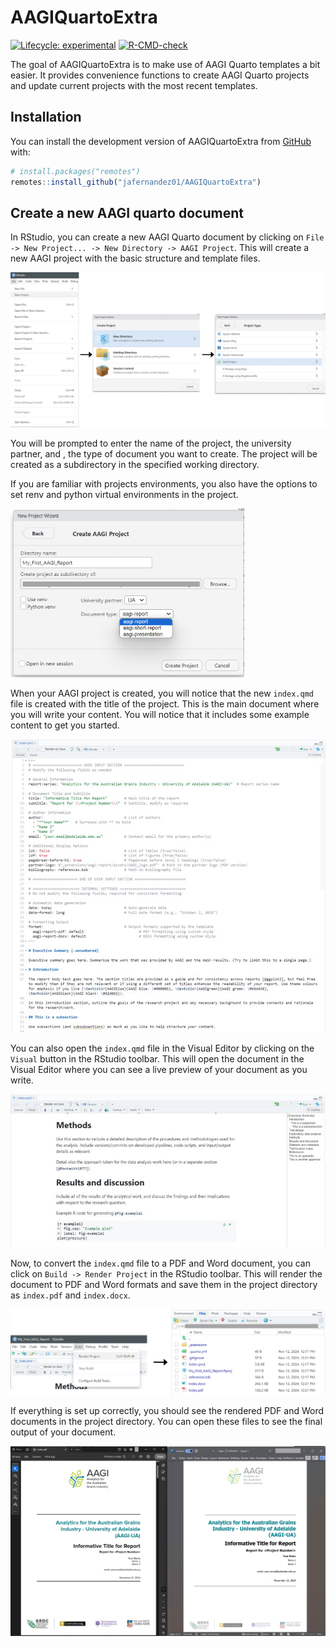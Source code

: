 
<!-- README.md is generated from README.Rmd. Please edit that file -->

# AAGIQuartoExtra

<!-- badges: start -->

[![Lifecycle:
experimental](https://img.shields.io/badge/lifecycle-experimental-orange.svg)](https://lifecycle.r-lib.org/articles/stages.html#experimental)
[![R-CMD-check](https://github.com/jafernandez01/AAGIQuartoExtra/actions/workflows/R-CMD-check.yaml/badge.svg)](https://github.com/jafernandez01/AAGIQuartoExtra/actions/workflows/R-CMD-check.yaml)

<!-- badges: end -->

The goal of AAGIQuartoExtra is to make use of AAGI Quarto templates a
bit easier. It provides convenience functions to create AAGI Quarto
projects and update current projects with the most recent templates.

## Installation

You can install the development version of AAGIQuartoExtra from
[GitHub](https://github.com/) with:

``` r
# install.packages("remotes")
remotes::install_github("jafernandez01/AAGIQuartoExtra")
```

## Create a new AAGI quarto document

In RStudio, you can create a new AAGI Quarto document by clicking on
`File -> New Project... -> New Directory -> AAGI Project`. This will
create a new AAGI project with the basic structure and template files.

![](screenshots/create_project_step1.jpg)

You will be prompted to enter the name of the project, the university
partner, and , the type of document you want to create. The project will
be created as a subdirectory in the specified working directory.

If you are familiar with projects environments, you also have the
options to set renv and python virtual environments in the project.

<img src="screenshots/create_project_step2.jpg" width="374" />

When your AAGI project is created, you will notice that the new
`index.qmd` file is created with the title of the project. This is the
main document where you will write your content. You will notice that it
includes some example content to get you started.

![](screenshots/create_project_step3.jpg)

You can also open the `index.qmd` file in the Visual Editor by clicking
on the `Visual` button in the RStudio toolbar. This will open the
document in the Visual Editor where you can see a live preview of your
document as you write.

![](screenshots/create_project_step4.jpg)

Now, to convert the `index.qmd` file to a PDF and Word document, you can
click on `Build -> Render Project` in the RStudio toolbar. This will
render the document to PDF and Word formats and save them in the project
directory as `index.pdf` and `index.docx`.

![](screenshots/create_project_step5.jpg)

If everything is set up correctly, you should see the rendered PDF and
Word documents in the project directory. You can open these files to see
the final output of your document.

![](screenshots/create_project_step6.jpg)

